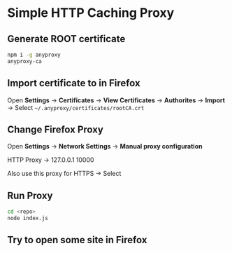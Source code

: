 # Simple HTTP Caching Proxy

## Generate ROOT certificate

```sh
npm i -g anyproxy
anyproxy-ca
```

## Import certificate to in Firefox

Open __Settings__ -> __Certificates__ -> __View Certificates__ -> __Authorites__ -> __Import__ -> Select `~/.anyproxy/certificates/rootCA.crt`

## Change Firefox Proxy

Open __Settings__ -> __Network Settings__ -> __Manual proxy configuration__

HTTP Proxy -> 127.0.0.1 10000

Also use this proxy for HTTPS -> Select

## Run Proxy

```sh
cd <repo>
node index.js
```

## Try to open some site in Firefox
